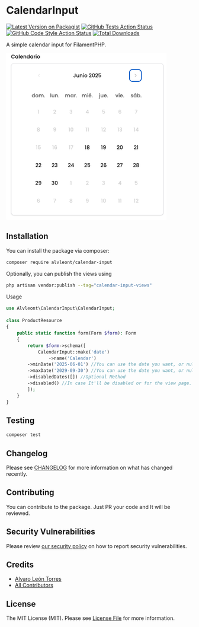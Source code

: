 # CalendarInput

[![Latest Version on Packagist](https://img.shields.io/packagist/v/alvleont/calendar-input.svg?style=flat-square)](https://packagist.org/packages/alvleont/calendar-input)
[![GitHub Tests Action Status](https://img.shields.io/github/actions/workflow/status/alvleont/calendar-input/run-tests.yml?branch=main&label=tests&style=flat-square)](https://github.com/alvleont/calendar-input/actions?query=workflow%3Arun-tests+branch%3Amain)
[![GitHub Code Style Action Status](https://img.shields.io/github/actions/workflow/status/alvleont/calendar-input/fix-php-code-styling.yml?branch=main&label=code%20style&style=flat-square)](https://github.com/alvleont/calendar-input/actions?query=workflow%3A)
[![Total Downloads](https://img.shields.io/packagist/dt/alvleont/calendar-input.svg?style=flat-square)](https://packagist.org/packages/alvleont/calendar-input)

A simple calendar input for FilamentPHP.

![Example](calendar-input_example.png)

## Installation

You can install the package via composer:

```bash
composer require alvleont/calendar-input
```

Optionally, you can publish the views using

```bash
php artisan vendor:publish --tag="calendar-input-views"
```

Usage

```php
use Alvleont\CalendarInput\CalendarInput;

class ProductResource
{
    public static function form(Form $form): Form
    {
        return $form->schema([
            CalendarInput::make('date')
                ->name('Calendar')
		->minDate('2025-06-01') //You can use the date you want, or null (optional method)
		->maxDate('2029-09-30') //You can use the date you want, or null (optional method)
		->disabledDates([]) //Optional Method
		->disabled() //In case It'll be disabled or for the view page.
        ]);
    }
}
```

## Testing

```bash
composer test
```

## Changelog

Please see [CHANGELOG](CHANGELOG.md) for more information on what has changed recently.

## Contributing

You can contribute to the package. Just PR your code and It will be reviewed.

## Security Vulnerabilities

Please review [our security policy](../../security/policy) on how to report security vulnerabilities.

## Credits

- [Alvaro León Torres](https://github.com/alvleont)
- [All Contributors](../../contributors)

## License

The MIT License (MIT). Please see [License File](LICENSE.md) for more information.
